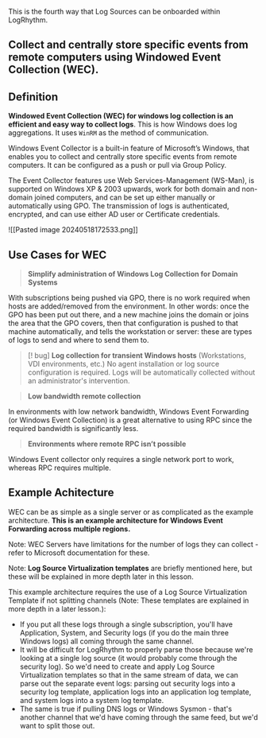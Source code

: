 
This is the fourth way that Log Sources can be onboarded within LogRhythm.

## Collect and centrally store specific events from remote computers using Windowed Event Collection (WEC).


## Definition

**Windowed Event Collection (WEC) for windows log collection is an efficient and easy way to collect logs**. This is how Windows does log aggregations. It uses `WinRM` as the method of communication.

Windows Event Collector is a built-in feature of Microsoft’s Windows, that enables you to collect and centrally store specific events from remote computers. It can be configured as a push or pull via Group Policy.

The Event Collector features use Web Services-Management (WS-Man), is supported on Windows XP & 2003 upwards, work for both domain and non-domain joined computers, and can be set up either manually or automatically using GPO. The transmission of logs is authenticated, encrypted, and can use either AD user or Certificate credentials.

![[Pasted image 20240518172533.png]]




## Use Cases for WEC

>**Simplify administration of Windows Log Collection for **Domain Systems**** 

With subscriptions being pushed via GPO, there is no work required when hosts are added/removed from the environment. In other words: once the GPO has been put out there, and a new machine joins the domain or joins the area that the GPO covers, then that configuration is pushed to that machine automatically, and tells the workstation or server: these are types of logs to send and where to send them to.


>[! bug] **Log collection for transient Windows hosts** 
>(Workstations, VDI environments, etc.) No agent installation or log source configuration is required. Logs will be automatically collected without an administrator's intervention.


>****Low bandwidth remote collection**** 

In environments with low network bandwidth, Windows Event Forwarding (or Windows Event Collection) is a great alternative to using RPC since the required bandwidth is significantly less.


>**Environments where remote RPC isn’t possible** 

Windows Event collector only requires a single network port to work, whereas RPC requires multiple.



## Example Achitecture

WEC can be as simple as a single server or as complicated as the example architecture. **This is an example architecture for Windows Event Forwarding across** **multiple regions.**


Note: WEC Servers have limitations for the number of logs they can collect - refer to Microsoft documentation for these.


Note: **Log Source Virtualization templates** are briefly mentioned here, but these will be explained in more depth later in this lesson. 

  
This example architecture requires the use of a Log Source Virtualization Template if not splitting channels (Note: These templates are explained in more depth in a later lesson.):

- If you put all these logs through a single subscription, you'll have Application, System, and Security logs (if you do the main three Windows logs) all coming through the same channel. 
- It will be difficult for LogRhythm to properly parse those because we're looking at a single log source (it would probably come through the security log). So we'd need to create and apply Log Source Virtualization templates so that in the same stream of data, we can parse out the separate event logs: parsing out security logs into a security log template, application logs into an application log template, and system logs into a system log template. 
- The same is true if pulling DNS logs or Windows Sysmon - that's another channel that we'd have coming through the same feed, but we'd want to split those out.

